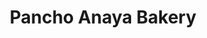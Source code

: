 ---
title: "Pancho Anaya Bakery"
url: /tulsa/pancho-anaya-bakery-east-21st-street-south/
shop: bakery
---